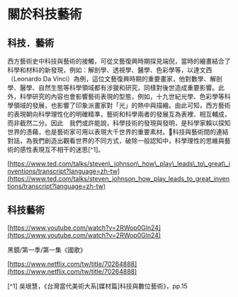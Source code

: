 # 關於科技藝術

## 科技．藝術

西方藝術史中科技與藝術的接觸，可從文藝復興時期探見端倪，當時的繪畫結合了科學和材料的新發現，例如：解剖學、透視學、醫學、色彩學等，以達文西（Leonardo Da Vinci）為例，這位文藝復興時期的重要畫家，他對數學、解剖學、醫學、自然生態等科學領域都有涉獵和研究，同樣對後世造成重要影響。此外，科學研究的內容也會影響藝術表現的型態，例如，十九世紀光學、色彩學等科學領域的發展，也影響了印象派畫家對「光」的熱中與描繪。由此可知，西方藝術的表現朝向科學理性化的明確精準，藝術和科學兩者的發展互為表裡、相互輔成，而非截然二分。因此　我們或許能說，科學技術的發現與發明，是科學家賴以探知世界的憑藉，也是藝術家可用以表現大千世界的重要素材。科技與藝術間的連結對話，為我們創造出觀看世界的不同方式，破除一般認知中，科學理性的思維與藝術的感性表現互不相干的迷思[^1]。

[https://www.ted.com/talks/steven\_johnson\_how\_play\_leads\_to\_great\_inventions/transcript?language=zh-tw](https://www.ted.com/talks/steven_johnson_how_play_leads_to_great_inventions/transcript?language=zh-tw)


## 科技藝術

[https://www.youtube.com/watch?v=2RWop0Gln24](https://www.youtube.com/watch?v=2RWop0Gln24)

黑鏡/第一季/第一集《國歌》

[https://www.netflix.com/tw/title/70264888](https://www.netflix.com/tw/title/70264888)



[^1]  吳垠慧，《台灣當代美術大系\[媒材篇\]科技與數位藝術》，pp.15

